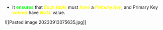 - It **<span style="color:#01ff07">ensures</span>** that ***<span style="color:#fffd01">Each table</span>*** must ***<span style="color:#fffd01">have</span>*** a ***<span style="color:#fffd01">Primary Key</span>***, and Primary Key ***<span style="color:#fffd01">cannot</span>*** have ***<span style="color:#fffd01">NULL</span>*** value.

![[Pasted image 20230913075635.jpg]]